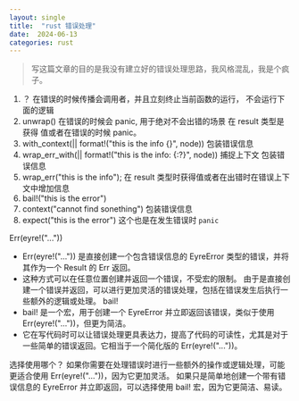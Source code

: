 ```yaml
---
layout: single
title:  "rust 错误处理"
date:  2024-06-13
categories: rust
---
```

> 写这篇文章的目的是我没有建立好的错误处理思路，我风格混乱，我是个疯子。

1. ？
在错误的时候传播会调用者，并且立刻终止当前函数的运行， 不会运行下面的逻辑
2. unwrap()
在错误的时候会 panic, 用于绝对不会出错的场景
在 result 类型是获得 值或者在错误的时候 panic。
3. with_context(|| format!("this is the info {}", node))
包装错误信息
4. wrap_err_with(|| format!("this is the info: {:?}", node))
捕捉上下文 包装错误信息
5. wrap_err("this is the info");
在 result 类型时获得值或者在出错时在错误上下文中增加信息
6. bail!("this is the error")
7. context("cannot find sonething") 
包装错误信息
8. expect("this is the error")
这个也是在发生错误时 `panic`


Err(eyre!("..."))
- Err(eyre!("...")) 是直接创建一个包含错误信息的 EyreError 类型的错误，并将其作为一个 Result 的 Err 返回。
- 这种方式可以在任意位置创建并返回一个错误，不受宏的限制。
由于是直接创建一个错误并返回，可以进行更加灵活的错误处理，包括在错误发生后执行一些额外的逻辑或处理。
bail!
- bail! 是一个宏，用于创建一个 EyreError 并立即返回该错误，类似于使用 Err(eyre!("..."))，但更为简洁。
- 它在写代码时可以让错误处理更具表达力，提高了代码的可读性，尤其是对于一些简单的错误返回。它相当于一个简化版的 Err(eyre!("..."))。

选择使用哪个？
如果你需要在处理错误时进行一些额外的操作或逻辑处理，可能更适合使用 Err(eyre!("..."))，因为它更加灵活。
如果只是简单地创建一个带有错误信息的 EyreError 并立即返回，可以选择使用 bail! 宏，因为它更简洁、易读。